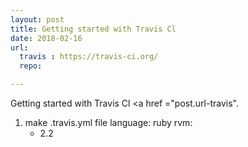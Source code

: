 ```yaml
---
layout: post
title: Getting started with Travis Cl
date: 2018-02-16
url:
  travis : https://travis-ci.org/
  repo:

---
```


Getting started with Travis Cl <a href ="post.url-travis".
1. make .travis.yml file
  language: ruby
  rvm:
      - 2.2
